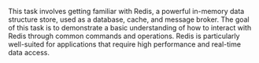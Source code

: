 This task involves getting familiar with Redis, a powerful in-memory data structure store, used as a database, cache, and message broker. The goal of this task is to demonstrate a basic understanding of how to interact with Redis through common commands and operations. Redis is particularly well-suited for applications that require high performance and real-time data access.
